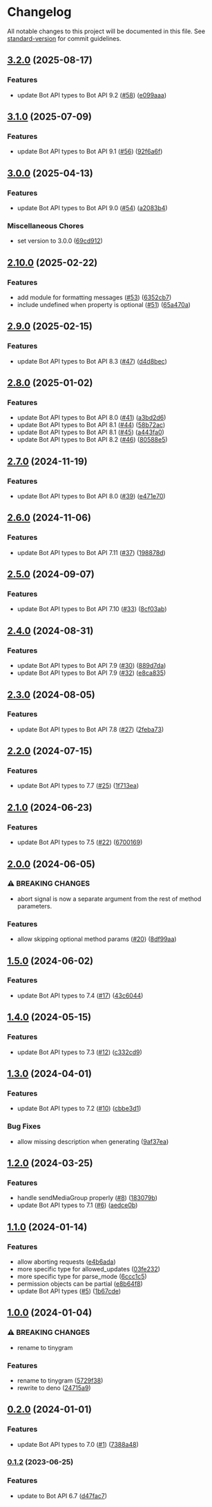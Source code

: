 # Changelog

All notable changes to this project will be documented in this file. See [standard-version](https://github.com/conventional-changelog/standard-version) for commit guidelines.

## [3.2.0](https://github.com/phaux/tinygram/compare/v3.1.0...v3.2.0) (2025-08-17)


### Features

* update Bot API types to Bot API 9.2 ([#58](https://github.com/phaux/tinygram/issues/58)) ([e099aaa](https://github.com/phaux/tinygram/commit/e099aaad8ffa91acdbb7d954e9a605efdde4e0e7))

## [3.1.0](https://github.com/phaux/tinygram/compare/v3.0.0...v3.1.0) (2025-07-09)


### Features

* update Bot API types to Bot API 9.1 ([#56](https://github.com/phaux/tinygram/issues/56)) ([92f6a6f](https://github.com/phaux/tinygram/commit/92f6a6f03b7755d64c8f93fa5038c6ab17eb857c))

## [3.0.0](https://github.com/phaux/tinygram/compare/v2.10.0...v3.0.0) (2025-04-13)


### Features

* update Bot API types to Bot API 9.0 ([#54](https://github.com/phaux/tinygram/issues/54)) ([a2083b4](https://github.com/phaux/tinygram/commit/a2083b49e40cbf81f069b6851040a058dd3e5da7))


### Miscellaneous Chores

* set version to 3.0.0 ([69cd912](https://github.com/phaux/tinygram/commit/69cd912c3a009b11b2ce419e604454781ff7a838))

## [2.10.0](https://github.com/phaux/tinygram/compare/v2.9.0...v2.10.0) (2025-02-22)


### Features

* add module for formatting messages ([#53](https://github.com/phaux/tinygram/issues/53)) ([6352cb7](https://github.com/phaux/tinygram/commit/6352cb78838205a461bb2beed6dfdeb7206af9b6))
* include undefined when property is optional ([#51](https://github.com/phaux/tinygram/issues/51)) ([65a470a](https://github.com/phaux/tinygram/commit/65a470abd4fd79873bf207d961294fde42cbbcb2))

## [2.9.0](https://github.com/phaux/tinygram/compare/v2.8.0...v2.9.0) (2025-02-15)


### Features

* update Bot API types to Bot API 8.3 ([#47](https://github.com/phaux/tinygram/issues/47)) ([d4d8bec](https://github.com/phaux/tinygram/commit/d4d8bec164a06020b08276a895fdf9c2f201bad1))

## [2.8.0](https://github.com/phaux/tinygram/compare/v2.7.0...v2.8.0) (2025-01-02)


### Features

* update Bot API types to Bot API 8.0 ([#41](https://github.com/phaux/tinygram/issues/41)) ([a3bd2d6](https://github.com/phaux/tinygram/commit/a3bd2d6aa503d417041c5f3c36193fedd940e271))
* update Bot API types to Bot API 8.1 ([#44](https://github.com/phaux/tinygram/issues/44)) ([58b72ac](https://github.com/phaux/tinygram/commit/58b72ac508b575cadc27475093b2bad990d371f6))
* update Bot API types to Bot API 8.1 ([#45](https://github.com/phaux/tinygram/issues/45)) ([a443fa0](https://github.com/phaux/tinygram/commit/a443fa0570a9b9d5415ac5406cfb90c4c59bb45a))
* update Bot API types to Bot API 8.2 ([#46](https://github.com/phaux/tinygram/issues/46)) ([80588e5](https://github.com/phaux/tinygram/commit/80588e5cea4bf4189237a096f7df3b0c78c9c74a))

## [2.7.0](https://github.com/phaux/tinygram/compare/v2.6.0...v2.7.0) (2024-11-19)


### Features

* update Bot API types to Bot API 8.0 ([#39](https://github.com/phaux/tinygram/issues/39)) ([e471e70](https://github.com/phaux/tinygram/commit/e471e70cf123143b41267a28b6724a109845a75c))

## [2.6.0](https://github.com/phaux/tinygram/compare/v2.5.0...v2.6.0) (2024-11-06)


### Features

* update Bot API types to Bot API 7.11 ([#37](https://github.com/phaux/tinygram/issues/37)) ([198878d](https://github.com/phaux/tinygram/commit/198878db5d189ba612e34951cc5b5e568b1bf088))

## [2.5.0](https://github.com/phaux/tinygram/compare/v2.4.0...v2.5.0) (2024-09-07)


### Features

* update Bot API types to Bot API 7.10 ([#33](https://github.com/phaux/tinygram/issues/33)) ([8cf03ab](https://github.com/phaux/tinygram/commit/8cf03abaa1ce6b964705318d52acf6f4ada3025b))

## [2.4.0](https://github.com/phaux/tinygram/compare/v2.3.0...v2.4.0) (2024-08-31)


### Features

* update Bot API types to Bot API 7.9 ([#30](https://github.com/phaux/tinygram/issues/30)) ([889d7da](https://github.com/phaux/tinygram/commit/889d7da162f87d475b26f083c6316631a6430deb))
* update Bot API types to Bot API 7.9 ([#32](https://github.com/phaux/tinygram/issues/32)) ([e8ca835](https://github.com/phaux/tinygram/commit/e8ca835d363afa9827ca62e7734ad6ead7ef5614))

## [2.3.0](https://github.com/phaux/tinygram/compare/v2.2.0...v2.3.0) (2024-08-05)


### Features

* update Bot API types to Bot API 7.8 ([#27](https://github.com/phaux/tinygram/issues/27)) ([2feba73](https://github.com/phaux/tinygram/commit/2feba73c9b1a595a903250d73c4963272859b98c))

## [2.2.0](https://github.com/phaux/tinygram/compare/v2.1.0...v2.2.0) (2024-07-15)


### Features

* update Bot API types to 7.7 ([#25](https://github.com/phaux/tinygram/issues/25)) ([1f713ea](https://github.com/phaux/tinygram/commit/1f713ea767397ad299a2546bd2a766277994aacc))

## [2.1.0](https://github.com/phaux/tinygram/compare/v2.0.0...v2.1.0) (2024-06-23)


### Features

* update Bot API types to 7.5 ([#22](https://github.com/phaux/tinygram/issues/22)) ([6700169](https://github.com/phaux/tinygram/commit/6700169a2cdce11c7d488106fdb67cef51403b13))

## [2.0.0](https://github.com/phaux/tinygram/compare/v1.5.0...v2.0.0) (2024-06-05)


### ⚠ BREAKING CHANGES

* abort signal is now a separate argument from the rest of method parameters.

### Features

* allow skipping optional method params ([#20](https://github.com/phaux/tinygram/issues/20)) ([8df99aa](https://github.com/phaux/tinygram/commit/8df99aa56efc5f9ae61241c2c77e6f4360efa541))

## [1.5.0](https://github.com/phaux/tinygram/compare/v1.4.0...v1.5.0) (2024-06-02)


### Features

* update Bot API types to 7.4 ([#17](https://github.com/phaux/tinygram/issues/17)) ([43c6044](https://github.com/phaux/tinygram/commit/43c60448ce557ab48014a0ceff75049cb1550c93))

## [1.4.0](https://github.com/phaux/tinygram/compare/v1.3.0...v1.4.0) (2024-05-15)


### Features

* update Bot API types to 7.3 ([#12](https://github.com/phaux/tinygram/issues/12)) ([c332cd9](https://github.com/phaux/tinygram/commit/c332cd9a389dabdffee6cf508f74a634a6aa597d))

## [1.3.0](https://github.com/phaux/tinygram/compare/v1.2.0...v1.3.0) (2024-04-01)


### Features

* update Bot API types to 7.2 ([#10](https://github.com/phaux/tinygram/issues/10)) ([cbbe3d1](https://github.com/phaux/tinygram/commit/cbbe3d1a900e1d54dbdb3d50c69e42dea1cc8fa0))


### Bug Fixes

* allow missing description when generating ([9af37ea](https://github.com/phaux/tinygram/commit/9af37ea74919fdccf65857b8a8116ce9e65f388a))

## [1.2.0](https://github.com/phaux/tinygram/compare/v1.1.0...v1.2.0) (2024-03-25)


### Features

* handle sendMediaGroup properly ([#8](https://github.com/phaux/tinygram/issues/8)) ([183079b](https://github.com/phaux/tinygram/commit/183079bbdbe3345ccc3ead2e292bc27f671c48e8))
* update Bot API types to 7.1 ([#6](https://github.com/phaux/tinygram/issues/6)) ([aedce0b](https://github.com/phaux/tinygram/commit/aedce0b7bc4f57d56f129e24db9e7702c739eb19))

## [1.1.0](https://github.com/phaux/tinygram/compare/v1.0.0...v1.1.0) (2024-01-14)


### Features

* allow aborting requests ([e4b6ada](https://github.com/phaux/tinygram/commit/e4b6ada0e7f6d3ffb74ad5ab8ddb2731eeb6ce65))
* more specific type for allowed_updates ([03fe232](https://github.com/phaux/tinygram/commit/03fe2324cd3e843d0811e8ede02802018c26db57))
* more specific type for parse_mode ([6ccc1c5](https://github.com/phaux/tinygram/commit/6ccc1c52f76a7c63eba1811a7bb7ba209abd368f))
* permission objects can be partial ([e8b64f8](https://github.com/phaux/tinygram/commit/e8b64f815738ae8d5f54e7eabca331b1484ce2b0))
* update Bot API types ([#5](https://github.com/phaux/tinygram/issues/5)) ([1b67cde](https://github.com/phaux/tinygram/commit/1b67cdec66076571a21eaa5b56bd78c699192e78))

## [1.0.0](https://github.com/phaux/tinygram/compare/v0.2.0...v1.0.0) (2024-01-04)


### ⚠ BREAKING CHANGES

* rename to tinygram

### Features

* rename to tinygram ([5729f38](https://github.com/phaux/tinygram/commit/5729f388fa9807b6a13a2e2033328dfc84b15e30))
* rewrite to deno ([24715a9](https://github.com/phaux/tinygram/commit/24715a97f47ade16d9cfd829fc8fd816f1d97c57))

## [0.2.0](https://github.com/phaux/tinygram/compare/v0.1.2...v0.2.0) (2024-01-01)

### Features

* update Bot API types to 7.0 ([#1](https://github.com/phaux/tinygram/issues/1)) ([7388a48](https://github.com/phaux/tinygram/commit/7388a487963d5df2004932dd6e910dd78c4e6bc3))

### [0.1.2](https://github.com/phaux/tinygram/compare/v0.1.1...v0.1.2) (2023-06-25)

### Features

* update to Bot API 6.7 ([d47fac7](https://github.com/phaux/tinygram/commit/d47fac777362a9f2c369355b4f680e2663781671))
